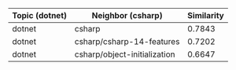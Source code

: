 | Topic (dotnet) | Neighbor (csharp) | Similarity |
|-------------|-------------------|------------|
| dotnet | csharp | 0.7843 |
| dotnet | csharp/csharp-14-features | 0.7202 |
| dotnet | csharp/object-initialization | 0.6647 |
